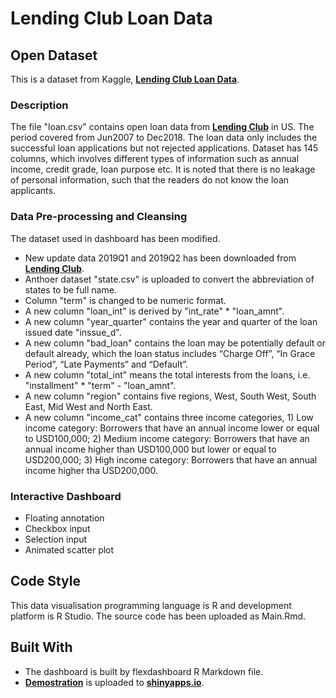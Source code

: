 # Lending Club Loan Data

## Open Dataset
This is a dataset from Kaggle, [**Lending Club Loan Data**](https://www.kaggle.com/wendykan/lending-club-loan-data).

### Description
The file "loan.csv" contains open loan data from [**Lending Club**](https://www.lendingclub.com/company/about-us) in US. 
The period covered from Jun2007 to Dec2018. The loan data only includes the successful loan applications but not rejected applications. 
Dataset has 145 columns, which involves different types of information such as annual income, credit grade, loan purpose etc. 
It is noted that there is no leakage of personal information, such that the readers do not know the loan applicants. 

### Data Pre-processing and Cleansing
The dataset used in dashboard has been modified.

* New update data 2019Q1 and 2019Q2 has been downloaded from [**Lending Club**](https://www.lendingclub.com/company/about-us).
* Anthoer dataset "state.csv" is uploaded to convert the abbreviation of states to be full name.
* Column "term" is changed to be numeric format.
* A new column "loan_int" is derived by "int_rate" * "loan_amnt".
* A new column "year_quarter" contains the year and quarter of the loan issued date "inssue_d".
* A new column "bad_loan" contains the loan may be potentially default or default already, which the loan status includes “Charge Off”, “In Grace Period”, “Late Payments” and “Default”.
* A new column "total_int" means the total interests from the loans, i.e. "installment" * "term" - "loan_amnt".
* A new column "region" contains five regions, West, South West, South East, Mid West and North East.
* A new column "income_cat" contains three income categories, 1) Low income category: Borrowers that have an annual income lower or equal to USD100,000; 2) Medium income category: Borrowers that have an annual income higher than USD100,000 but lower or equal to USD200,000; 3) High income category: Borrowers that have an annual income higher tha USD200,000.

### Interactive Dashboard
* Floating annotation
* Checkbox input
* Selection input
* Animated scatter plot

## Code Style 
This data visualisation programming language is R and development platform is R Studio. The source code has been uploaded as Main.Rmd. 

## Built With
* The dashboard is built by flexdashboard R Markdown file. 
* [**Demostration**](https://chris-yeung.shinyapps.io/CETM25/) is uploaded to [**shinyapps.io**](https://www.shinyapps.io/).  

